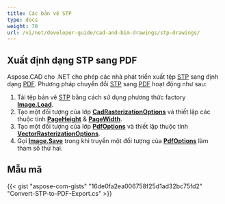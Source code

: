 ```yaml
---
title: Các bản vẽ STP
type: docs
weight: 70
url: /vi/net/developer-guide/cad-and-bim-drawings/stp-drawings/
---
```


## **Xuất định dạng STP sang PDF**

Aspose.CAD cho .NET cho phép các nhà phát triển xuất tệp [STP](https://docs.fileformat.com/3d/stp/) sang định dạng [PDF](https://docs.fileformat.com/pdf/). Phương pháp chuyển đổi [STP](https://docs.fileformat.com/3d/stp/) sang [PDF](https://docs.fileformat.com/pdf/) hoạt động như sau:

1. Tải tệp bản vẽ [STP](https://docs.fileformat.com/3d/stp/) bằng cách sử dụng phương thức factory [**Image.Load**](https://reference.aspose.com/cad/net/aspose.cad.image/load/methods/2).
1. Tạo một đối tượng của lớp [**CadRasterizationOptions**](https://reference.aspose.com/cad/net/aspose.cad.imageoptions/cadrasterizationoptions) và thiết lập các thuộc tính [**PageHeight**](https://reference.aspose.com/cad/net/aspose.cad.imageoptions/vectorrasterizationoptions/properties/pageheight) & [**PageWidth**](https://reference.aspose.com/cad/net/aspose.cad.imageoptions/vectorrasterizationoptions/properties/pagewidth).
1. Tạo một đối tượng của lớp [**PdfOptions**](https://reference.aspose.com/cad/net/aspose.cad.imageoptions/pdfoptions) và thiết lập thuộc tính [**VectorRasterizationOptions**](https://reference.aspose.com/cad/net/aspose.cad.imageoptions/vectorrasterizationoptions).
1. Gọi [**Image.Save**](https://reference.aspose.com/cad/net/aspose.cad/image/methods/save/index) trong khi truyền một đối tượng của [**PdfOptions**](https://reference.aspose.com/cad/net/aspose.cad.imageoptions/pdfoptions) làm tham số thứ hai.

## Mẫu mã

{{< gist "aspose-com-gists" "16de0fa2ea006758f25d1ad32bc75fd2" "Convert-STP-to-PDF-Export.cs" >}}
